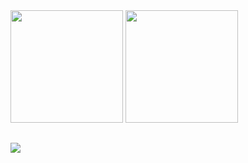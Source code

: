 <div>
  <img height="180em" src="https://github-readme-stats.vercel.app/api?username=WeDias&theme=dracula" />
  <img height="180em" src="https://github-readme-stats.vercel.app/api/top-langs/?username=WeDias&layout=compact&theme=dracula&hide=jupyter%20notebook&langs_count=10" />
</div>

##

<div>
  <a href="https://www.linkedin.com/in/wedias/" target="_blank"><img src="https://img.shields.io/badge/LinkedIn-0077B5?style=for-the-badge&logo=linkedin&logoColor=white"  /></a>
</div>

##
